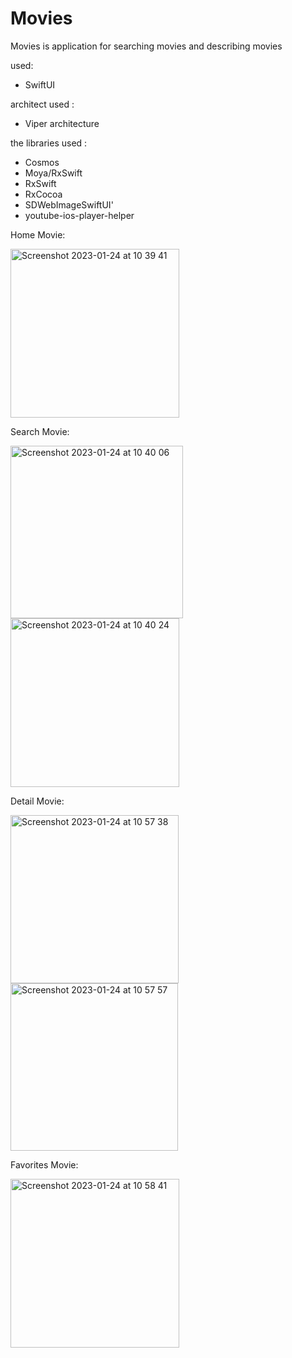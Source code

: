 # Movies

Movies is application for searching movies and describing movies

used:
- SwiftUI

architect used :
- Viper architecture

the libraries used :
- Cosmos
- Moya/RxSwift
- RxSwift
- RxCocoa
- SDWebImageSwiftUI'
- youtube-ios-player-helper

Home Movie:

<img width="270" alt="Screenshot 2023-01-24 at 10 39 41" src="https://user-images.githubusercontent.com/17142848/214209863-5ce508c6-f34e-407b-b999-b311d77b44f6.png">

Search Movie:

<img width="276" alt="Screenshot 2023-01-24 at 10 40 06" src="https://user-images.githubusercontent.com/17142848/214209890-ff9eeaac-6f34-4d31-9b81-bd2ab7e4f7e4.png">   <img width="270" alt="Screenshot 2023-01-24 at 10 40 24" src="https://user-images.githubusercontent.com/17142848/214209914-e5efe519-39b2-4cb1-863f-ea2618c317bc.png">

Detail Movie:

<img width="269" alt="Screenshot 2023-01-24 at 10 57 38" src="https://user-images.githubusercontent.com/17142848/214209959-f638cc58-3f12-47b7-92bd-9d68c22cdba9.png">     <img width="268" alt="Screenshot 2023-01-24 at 10 57 57" src="https://user-images.githubusercontent.com/17142848/214209986-f6a23d6c-ccf9-41c8-b8ce-2325c2258269.png">

Favorites Movie:

<img width="270" alt="Screenshot 2023-01-24 at 10 58 41" src="https://user-images.githubusercontent.com/17142848/214210019-adfe2190-7efa-4490-81c9-4d3fd828013d.png">
